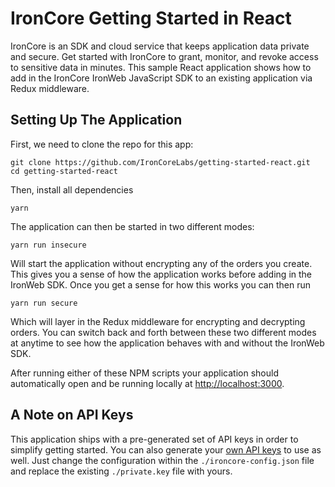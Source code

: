 # IronCore Getting Started in React

IronCore is an SDK and cloud service that keeps application data private and secure. Get started with IronCore to grant, monitor, and revoke access to sensitive data in minutes. This sample React application shows how to add in the IronCore IronWeb JavaScript SDK to an existing application via Redux middleware.

## Setting Up The Application

First, we need to clone the repo for this app:

```
git clone https://github.com/IronCoreLabs/getting-started-react.git
cd getting-started-react
```

Then, install all dependencies

```
yarn
```

The application can then be started in two different modes:

```
yarn run insecure
```

Will start the application without encrypting any of the orders you create. This gives you a sense of how the application works before adding in the IronWeb SDK. Once you get a sense for how this works you can then run

```
yarn run secure
```

Which will layer in the Redux middleware for encrypting and decrypting orders. You can switch back and forth between these two different modes at anytime to see how the application behaves with and without the IronWeb SDK.

After running either of these NPM scripts your application should automatically open and be running locally at [http://localhost:3000](http://localhost:3000).

## A Note on API Keys

This application ships with a pre-generated set of API keys in order to simplify getting started. You can also generate your [own API keys](https://admin.ironcorelabs.com) to use as well. Just change the configuration within the `./ironcore-config.json` file and replace the existing `./private.key` file with yours.
